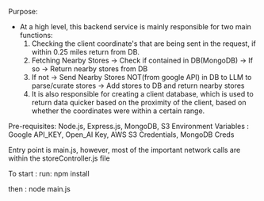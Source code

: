 Purpose:

- At a high level, this backend service is mainly responsible for two main functions:
  1. Checking the client coordinate's that are being sent in the request, if within 0.25 miles return from DB. 
  1. Fetching Nearby Stores -> Check if contained in DB(MongoDB) -> If so -> Return nearby stores from DB
  2. If not -> Send Nearby Stores NOT(from google API) in DB to LLM to parse/curate stores -> Add stores to DB and return nearby stores
  3. It is also responsible for creating a client database, which is used to return data quicker based on the proximity
     of the client, based on whether the coordinates were within a certain range. 

Pre-requisites: Node.js, Express.js, MongoDB, S3
Environment Variables : Google API_KEY, Open_AI Key, AWS S3 Credentials, MongoDB Creds

Entry point is main.js, however, most of the important network calls are within the storeController.js file 

To start : 
run: 
npm install 

then : 
node main.js 
